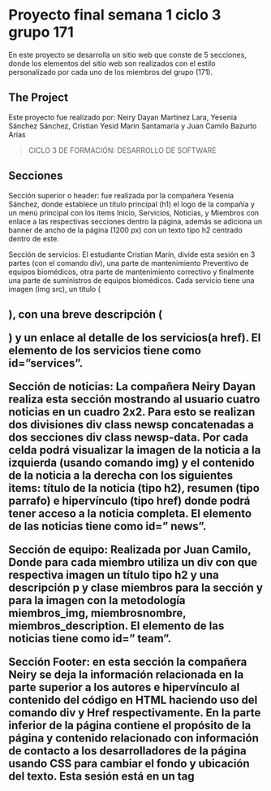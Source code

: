# Proyecto final semana 1 ciclo 3 grupo 171
En este proyecto se desarrolla un sitio web que conste de 5 secciones, donde los elementos del sitio web son realizados con el estilo personalizado por cada uno de los miembros del grupo (171).

## The Project
Este proyecto fue realizado por: Neiry Dayan Martinez Lara, Yesenia Sánchez Sánchez, Cristian Yesid Marin Santamaria y Juan Camilo Bazurto Arias

> CICLO 3 DE FORMACIÓN: DESARROLLO DE SOFTWARE

## Secciones
Sección superior o header: fue realizada por la compañera Yesenia Sánchez, donde establece un título principal (h1) el logo de la compañía y un menú principal con los items Inicio, Servicios, Noticias, y Miembros con enlace a las respectivas secciones dentro la página, además se adiciona un banner de ancho de la página (1200 px) con un texto tipo h2 centrado dentro de este.

Sección de servicios: El estudiante Cristian Marín, divide esta sesión en 3 partes (con el comando div), una parte de mantenimiento Preventivo de equipos biomédicos, otra parte de mantenimiento correctivo y finalmente una parte de suministros de equipos biomédicos. Cada servicio tiene una imagen (img src), un título ( <h2>), con una breve descripción (<p>) y un enlace al detalle de los servicios(a href). El elemento de los servicios tiene como id=”services”.

Sección de noticias: La compañera Neiry Dayan realiza esta sección mostrando al usuario cuatro noticias en un cuadro 2x2. Para esto se realizan dos divisiones div class newsp concatenadas a dos secciones div class newsp-data. Por cada celda podrá visualizar la imagen de la noticia a la izquierda (usando comando img) y el contenido de la noticia a la derecha con los siguientes items:  título de la noticia (tipo h2), resumen (tipo parrafo) e hipervínculo (tipo href) donde podrá tener acceso a la noticia completa. El elemento de las noticias tiene como id=” news”.

Sección de equipo: Realizada por Juan Camilo, Donde para cada miembro utiliza un div con que respectiva imagen un título tipo h2 y una descripción p y clase miembros para la sección y para la imagen con la metodología miembros_img, miembrosnombre, miembros_description. El elemento de las noticias tiene como id=” team”. 

Sección Footer: en esta sección la compañera Neiry se deja la información relacionada en la parte superior a los autores e hipervínculo al contenido del código en HTML haciendo uso del comando div y Href respectivamente. En la parte inferior de la página contiene el propósito de la página y contenido relacionado con información de contacto a los desarrolladores de la página usando CSS para cambiar el fondo y ubicación del texto. Esta sesión está en un tag <footer></footer>

